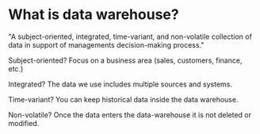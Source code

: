 # What is data warehouse?

"A subject-oriented, integrated, time-variant, and non-volatile collection of data in support of managements decision-making process."

Subject-oriented? 
Focus on a business area (sales, customers, finance, etc.)

Integrated?
The data we use includes multiple sources and systems.

Time-variant?
You can keep historical data inside the data warehouse.

Non-volatile?
Once the data enters the data-warehouse it is not deleted or modified.

